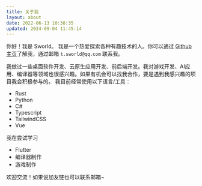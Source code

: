 ```yaml
---
title: 关于我
layout: about
date: 2022-06-13 10:38:35
updated: 2024-09-04 11:45:14
---
```


你好！我是 Sworld。
我是一个热爱探索各种有趣技术的人。你可以通过 [Github 主页](https://github.com/mcthesw)了解我，通过邮箱 `t.sworld@qq.com` 联系我。

我做过一些桌面软件开发、云原生应用开发、前后端开发。我对游戏开发、AI应用、编译器等领域也很感兴趣。如果有机会可以找我合作，要是遇到我感兴趣的项目我会积极参与的。
我目前经常使用以下语言/工具：

- Rust
- Python
- C#
- Typescript
- TailwindCSS
- Vue

我在尝试学习

- Flutter
- 编译器制作
- 游戏制作

欢迎交流！如果说加友链也可以联系邮箱~
